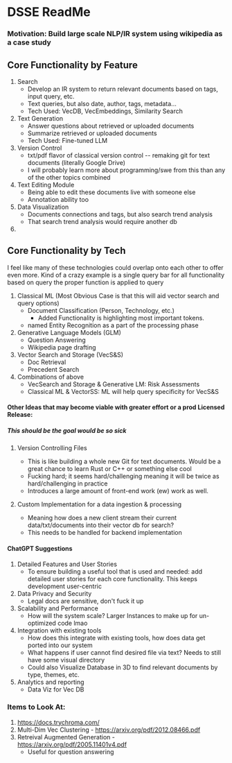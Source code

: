 # DSSE ReadMe
### Motivation: Build large scale NLP/IR system using wikipedia as a case study
## Core Functionality by Feature
1. Search 
    - Develop an IR system to return relevant documents based on tags, input query, etc.  
    - Text queries, but also date, author, tags, metadata...
    - Tech Used: VecDB, VecEmbeddings, Similarity Search
2. Text Generation 
   - Answer questions about retrieved or uploaded documents  
   - Summarize retrieved or uploaded documents
   - Tech Used: Fine-tuned LLM
3. Version Control
   - txt/pdf flavor of classical version control -- remaking git for text documents (literally Google Drive)
   - I will probably learn more about programming/swe from this than any of the other topics combined
4. Text Editing Module
   - Being able to edit these documents live with someone else
   - Annotation ability too
5. Data Visualization
   - Documents connections and tags, but also search trend analysis
   - That search trend analysis would require another db
6. 
 ## Core Functionality by Tech
I feel like many of these technologies could overlap onto each other to offer even more. 
Kind of a crazy example is a single query bar for all functionality based on query the proper function is applied to query
1. Classical ML (Most Obvious Case is that this will aid vector search and query options)
   - Document Classification (Person, Technology, etc.)
     - Added Functionality is highlighting most important tokens.
   - named Entity Recognition as a part of the processing phase
2. Generative Language Models (GLM)
   - Question Answering
   - Wikipedia page drafting
3. Vector Search and Storage (VecS&S)
   - Doc Retrieval
   - Precedent Search
4. Combinations of above
   - VecSearch and Storage & Generative LM: Risk Assessments
   - Classical ML & VectorSS: ML will help query specificity for VecS&S



#### Other Ideas that may become viable with greater effort or a prod Licensed Release:
##### This should be the goal would be so sick
1. Version Controlling Files
   - This is like building a whole new Git for text documents. Would be a great chance to learn Rust or C++ or something else cool
   - Fucking hard; it seems hard/challenging meaning it will be twice as hard/challenging in practice
   - Introduces a large amount of front-end work (ew) work as well.

2. Custom Implementation for a data ingestion & processing
   - Meaning how does a new client stream their current data/txt/documents into their vector db for search?
   - This needs to be handled for backend implementation


#### ChatGPT Suggestions
1. Detailed Features and User Stories
   - To ensure building a useful tool that is used and needed: add detailed user stories for each core functionality. This keeps development user-centric
2. Data Privacy and Security
   - Legal docs are sensitive, don't fuck it up
3. Scalability and Performance
   - How will the system scale? Larger Instances to make up for un-optimized code lmao
4. Integration with existing tools
   - How does this integrate with existing tools, how does data get ported into our system
   - What happens if user cannot find desired file via text? Needs to still have some visual directory
   - Could also Visualize Database in 3D to find relevant documents by type, themes, etc.
5. Analytics and reporting
   - Data Viz for Vec DB


### Items to Look At:
1. https://docs.trychroma.com/
2. Multi-Dim Vec Clustering - https://arxiv.org/pdf/2012.08466.pdf
3. Retreival Augmented Generation - https://arxiv.org/pdf/2005.11401v4.pdf
   - Useful for question answering
